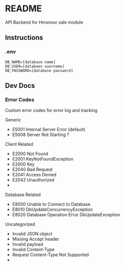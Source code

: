 # README

  API Backend for Hmsnoor sale module

## Instructions

### .env

    DB_NAME=[database name]
    DB_USER=[databaes username]
    DB_PASSWORD=[database password]

## Dev Docs

### Error Codes

Custom error codes for error log and tracking

Generic

- E5001 Internal Server Error (default)
- E5008 Server Not Starting ?

Client Related

- E2000 Not Found
- E2001 KeyNotFoundException
- E2000 Key
- E2040 Bad Request
- E2041 Access Denied
- E2042 Unauthorized
-

Database Related

- E8000 Unable to Connect to Database
- E8010 DbUpdateConcurrencyException
- E8020 Database Operation Error DbUpdateException

Uncategorized

- Invalid JSON object
- Missing Accept header
- Invalid payload
- Invalid Content-Type
- Request Content-Type Not Supported
-

